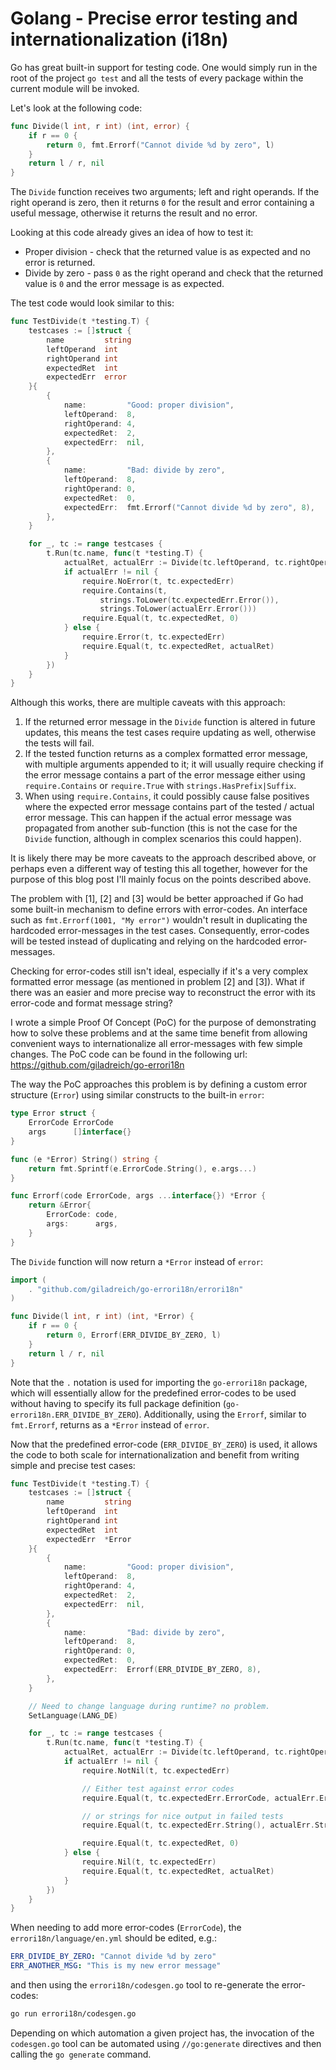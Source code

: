 # Golang - Precise error testing and internationalization (i18n)

Go has great built-in support for testing code. One would simply run in the root of the project `go test` and all the tests of every package within the current module will be invoked.

Let's look at the following code:
```go
func Divide(l int, r int) (int, error) {
	if r == 0 {
		return 0, fmt.Errorf("Cannot divide %d by zero", l)
	}
	return l / r, nil
}
```

The `Divide` function receives two arguments; left and right operands. If the right operand is zero, then it returns `0` for the result and error containing a useful message, otherwise it returns the result and no error.

Looking at this code already gives an idea of how to test it:
- Proper division - check that the returned value is as expected and no error is returned.
- Divide by zero - pass `0` as the right operand and check that the returned value is `0` and the error message is as expected.


The test code would look similar to this:
```go
func TestDivide(t *testing.T) {
	testcases := []struct {
		name         string
		leftOperand  int
		rightOperand int
		expectedRet  int
		expectedErr  error
	}{
		{
			name:         "Good: proper division",
			leftOperand:  8,
			rightOperand: 4,
			expectedRet:  2,
			expectedErr:  nil,
		},
		{
			name:         "Bad: divide by zero",
			leftOperand:  8,
			rightOperand: 0,
			expectedRet:  0,
			expectedErr:  fmt.Errorf("Cannot divide %d by zero", 8),
		},
	}

	for _, tc := range testcases {
		t.Run(tc.name, func(t *testing.T) {
			actualRet, actualErr := Divide(tc.leftOperand, tc.rightOperand)
			if actualErr != nil {
				require.NoError(t, tc.expectedErr)
				require.Contains(t,
					strings.ToLower(tc.expectedErr.Error()),
					strings.ToLower(actualErr.Error()))
				require.Equal(t, tc.expectedRet, 0)
			} else {
				require.Error(t, tc.expectedErr)
				require.Equal(t, tc.expectedRet, actualRet)
			}
		})
	}
}
```

Although this works, there are multiple caveats with this approach:
1. If the returned error message in the `Divide` function is altered in future updates, this means the test cases require updating as well, otherwise the tests will fail.
2. If the tested function returns as a complex formatted error message, with multiple arguments appended to it; it will usually require checking if the error message contains a part of the error message either using `require.Contains` or `require.True` with `strings.HasPrefix|Suffix`.
3. When using `require.Contains`, it could possibly cause false positives where the expected error message contains part of the tested / actual error message. This can happen if the actual error message was propagated from another sub-function (this is not the case for the `Divide` function, although in complex scenarios this could happen).

It is likely there may be more caveats to the approach described above, or perhaps even a different way of testing this all together, however for the purpose of this blog post I'll mainly focus on the points described above.

The problem with [1], [2] and [3] would be better approached if Go had some built-in mechanism to define errors with error-codes. An interface such as `fmt.Errorf(1001, "My error")` wouldn't result in duplicating the hardcoded error-messages in the test cases. Consequently, error-codes will be tested instead of duplicating and relying on the hardcoded error-messages.

Checking for error-codes still isn't ideal, especially if it's a very complex formatted error message (as mentioned in problem [2] and [3]). What if there was an easier and more precise way to reconstruct the error with its error-code and format message string?

I wrote a simple Proof Of Concept (PoC) for the purpose of demonstrating how to solve these problems and at the same time benefit from allowing convenient ways to internationalize all error-messages with few simple changes. The PoC code can be found in the following url: https://github.com/giladreich/go-errori18n

The way the PoC approaches this problem is by defining a custom error structure (`Error`) using similar constructs to the built-in `error`:
```go
type Error struct {
	ErrorCode ErrorCode
	args      []interface{}
}

func (e *Error) String() string {
	return fmt.Sprintf(e.ErrorCode.String(), e.args...)
}

func Errorf(code ErrorCode, args ...interface{}) *Error {
	return &Error{
		ErrorCode: code,
		args:      args,
	}
}
```

The `Divide` function will now return a `*Error` instead of `error`:
```go
import (
	. "github.com/giladreich/go-errori18n/errori18n"
)

func Divide(l int, r int) (int, *Error) {
	if r == 0 {
		return 0, Errorf(ERR_DIVIDE_BY_ZERO, l)
	}
	return l / r, nil
}
```

Note that the `.` notation is used for importing the `go-errori18n` package, which will essentially allow for the predefined error-codes to be used without having to specify its full package definition (`go-errori18n.ERR_DIVIDE_BY_ZERO`). Additionally, using the `Errorf`, similar to `fmt.Errorf`, returns as a `*Error` instead of `error`.

Now that the predefined error-code (`ERR_DIVIDE_BY_ZERO`) is used, it allows the code to both scale for internationalization and benefit from writing simple and precise test cases:
```go
func TestDivide(t *testing.T) {
	testcases := []struct {
		name         string
		leftOperand  int
		rightOperand int
		expectedRet  int
		expectedErr  *Error
	}{
		{
			name:         "Good: proper division",
			leftOperand:  8,
			rightOperand: 4,
			expectedRet:  2,
			expectedErr:  nil,
		},
		{
			name:         "Bad: divide by zero",
			leftOperand:  8,
			rightOperand: 0,
			expectedRet:  0,
			expectedErr:  Errorf(ERR_DIVIDE_BY_ZERO, 8),
		},
	}

	// Need to change language during runtime? no problem.
	SetLanguage(LANG_DE)

	for _, tc := range testcases {
		t.Run(tc.name, func(t *testing.T) {
			actualRet, actualErr := Divide(tc.leftOperand, tc.rightOperand)
			if actualErr != nil {
				require.NotNil(t, tc.expectedErr)

				// Either test against error codes
				require.Equal(t, tc.expectedErr.ErrorCode, actualErr.ErrorCode)

				// or strings for nice output in failed tests
				require.Equal(t, tc.expectedErr.String(), actualErr.String())

				require.Equal(t, tc.expectedRet, 0)
			} else {
				require.Nil(t, tc.expectedErr)
				require.Equal(t, tc.expectedRet, actualRet)
			}
		})
	}
}
```

When needing to add more error-codes (`ErrorCode`), the `errori18n/language/en.yml` should be edited, e.g.:
```yaml
ERR_DIVIDE_BY_ZERO: "Cannot divide %d by zero"
ERR_ANOTHER_MSG: "This is my new error message"
```

and then using the `errori18n/codesgen.go` tool to re-generate the error-codes:
```sh
go run errori18n/codesgen.go
```

Depending on which automation a given project has, the invocation of the `codesgen.go` tool can be automated using `//go:generate` directives and then calling the `go generate` command.
